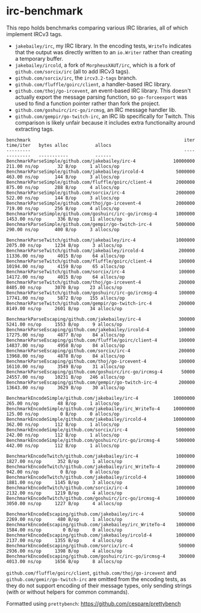 # irc-benchmark

This repo holds benchmarks comparing various IRC libraries, all of which implement IRCv3 tags.

- `jakebailey/irc`, my IRC library. In the encoding tests,
`WriteTo` indicates that the output was directly written to an `io.Writer`
rather than creating a temporary buffer.
- `jakebailey/ircold`, a fork of `MorpheusXAUT/irc`, which is a fork of
`github.com/sorcix/irc` (all to add IRCv3 tags).
- `github.com/sorcix/irc`, the `ircv3.2-tags` branch.
- `github.com/fluffle/goirc/client`, a handler-based IRC library.
- `github.com/thoj/go-ircevent`, an event-based IRC library. This doesn't
actually export the message parsing function, so `go-forceexport` was used
to find a function pointer rather than fork the project.
- `github.com/goshuirc/irc-go/ircmsg`, an IRC message handler lib.
- `github.com/gempir/go-twitch-irc`, an IRC lib specifically for Twitch. This
comparison is likely unfair because it includes extra functionailty around
extracting tags.

```
benchmark                                                         iter        time/iter   bytes alloc          allocs
---------                                                         ----        ---------   -----------          ------
BenchmarkParseSimple/github.com/jakebailey/irc-4              10000000     211.00 ns/op       32 B/op     1 allocs/op
BenchmarkParseSimple/github.com/jakebailey/ircold-4            5000000     463.00 ns/op      144 B/op     3 allocs/op
BenchmarkParseSimple/github.com/fluffle/goirc/client-4         2000000     875.00 ns/op      288 B/op     4 allocs/op
BenchmarkParseSimple/github.com/sorcix/irc-4                   2000000     522.00 ns/op      144 B/op     3 allocs/op
BenchmarkParseSimple/github.com/thoj/go-ircevent-4             2000000     719.00 ns/op      256 B/op     4 allocs/op
BenchmarkParseSimple/github.com/goshuirc/irc-go/ircmsg-4       1000000    1453.00 ns/op      336 B/op    11 allocs/op
BenchmarkParseSimple/github.com/gempir/go-twitch-irc-4         5000000     290.00 ns/op      400 B/op     3 allocs/op

BenchmarkParseTwitch/github.com/jakebailey/irc-4               1000000    2075.00 ns/op     1234 B/op     3 allocs/op
BenchmarkParseTwitch/github.com/jakebailey/ircold-4             200000   11336.00 ns/op     4015 B/op    64 allocs/op
BenchmarkParseTwitch/github.com/fluffle/goirc/client-4          100000   10194.00 ns/op     4159 B/op    65 allocs/op
BenchmarkParseTwitch/github.com/sorcix/irc-4                    100000   14172.00 ns/op     4015 B/op    64 allocs/op
BenchmarkParseTwitch/github.com/thoj/go-ircevent-4              200000    8405.00 ns/op     3070 B/op    23 allocs/op
BenchmarkParseTwitch/github.com/goshuirc/irc-go/ircmsg-4        100000   17741.00 ns/op     5872 B/op   155 allocs/op
BenchmarkParseTwitch/github.com/gempir/go-twitch-irc-4          200000    8149.00 ns/op     2601 B/op    34 allocs/op

BenchmarkParseEscaping/github.com/jakebailey/irc-4              300000    5241.00 ns/op     1553 B/op     9 allocs/op
BenchmarkParseEscaping/github.com/jakebailey/ircold-4           100000   17275.00 ns/op     4877 B/op    84 allocs/op
BenchmarkParseEscaping/github.com/fluffle/goirc/client-4        100000   14837.00 ns/op     4958 B/op    84 allocs/op
BenchmarkParseEscaping/github.com/sorcix/irc-4                  200000   13968.00 ns/op     4878 B/op    84 allocs/op
BenchmarkParseEscaping/github.com/thoj/go-ircevent-4            100000   16110.00 ns/op     3549 B/op    31 allocs/op
BenchmarkParseEscaping/github.com/goshuirc/irc-go/ircmsg-4       50000   24557.00 ns/op    10231 B/op   246 allocs/op
BenchmarkParseEscaping/github.com/gempir/go-twitch-irc-4        200000   13643.00 ns/op     3629 B/op    30 allocs/op

BenchmarkEncodeSimple/github.com/jakebailey/irc-4             10000000     265.00 ns/op       48 B/op     1 allocs/op
BenchmarkEncodeSimple/github.com/jakebailey/irc_WriteTo-4     10000000     125.00 ns/op        0 B/op     0 allocs/op
BenchmarkEncodeSimple/github.com/jakebailey/ircold-4          10000000     362.00 ns/op      112 B/op     1 allocs/op
BenchmarkEncodeSimple/github.com/sorcix/irc-4                  5000000     242.00 ns/op      112 B/op     1 allocs/op
BenchmarkEncodeSimple/github.com/goshuirc/irc-go/ircmsg-4      5000000     442.00 ns/op      112 B/op     1 allocs/op

BenchmarkEncodeTwitch/github.com/jakebailey/irc-4              1000000    1827.00 ns/op      352 B/op     1 allocs/op
BenchmarkEncodeTwitch/github.com/jakebailey/irc_WriteTo-4      2000000     942.00 ns/op        0 B/op     0 allocs/op
BenchmarkEncodeTwitch/github.com/jakebailey/ircold-4           1000000    1881.00 ns/op     1145 B/op     3 allocs/op
BenchmarkEncodeTwitch/github.com/sorcix/irc-4                  1000000    2132.00 ns/op     1219 B/op     4 allocs/op
BenchmarkEncodeTwitch/github.com/goshuirc/irc-go/ircmsg-4      1000000    3050.00 ns/op     1227 B/op     4 allocs/op

BenchmarkEncodeEscaping/github.com/jakebailey/irc-4             500000    2269.00 ns/op      480 B/op     1 allocs/op
BenchmarkEncodeEscaping/github.com/jakebailey/irc_WriteTo-4    1000000    1584.00 ns/op        0 B/op     0 allocs/op
BenchmarkEncodeEscaping/github.com/jakebailey/ircold-4         1000000    2137.00 ns/op     1355 B/op     4 allocs/op
BenchmarkEncodeEscaping/github.com/sorcix/irc-4                 500000    2936.00 ns/op     1398 B/op     4 allocs/op
BenchmarkEncodeEscaping/github.com/goshuirc/irc-go/ircmsg-4     300000    4013.00 ns/op     1656 B/op     8 allocs/op
```

`github.com/fluffle/goirc/client`, `github.com/thoj/go-ircevent` and `github.com/gemir/go-twitch-irc`
are omitted from the encoding tests,
as they do not support encoding of their message types, only sending strings (with or without helpers
for common commands).


Formatted using `prettybench`: https://github.com/cespare/prettybench